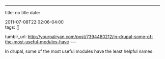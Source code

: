 ---
title: no title
date:

 2011-07-08T22:02:06-04:00  
tags:  []

tumblr_url:
http://yourpalryan.com/post/7394480212/in-drupal-some-of-the-most-useful-modules-have
\-\--

In drupal, some of the most useful modules have the least helpful names.
